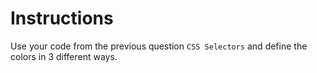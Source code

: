 # Instructions  

Use your code from the previous question `CSS Selectors` and define the colors in 3 different ways.
